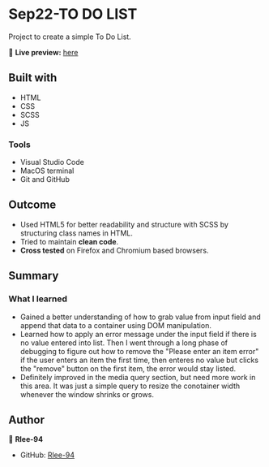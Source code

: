 # Sep22-TO DO LIST

Project to create a simple To Do List. 

🔗 **Live preview:** [here]()

## Built with
* HTML
* CSS
* SCSS
* JS

### Tools

* Visual Studio Code
* MacOS terminal
* Git and GitHub



## Outcome

* Used HTML5 for better readability and structure with SCSS by structuring class names in HTML.
* Tried to maintain **clean code**.
* **Cross tested** on Firefox and Chromium based browsers.

## Summary

### What I learned

* Gained a better understanding of how to grab value from input field and append that data to a container using DOM manipulation.
* Learned how to apply an error message under the input field if there is no value entered into list. Then I went through a long phase of debugging to figure out how to remove the "Please enter an item error" if the user enters an item the first time, then enteres no value but clicks the "remove" button on the first item, the error would stay listed.
* Definitely improved in the media query section, but need more work in this area. It was just a simple query to resize the conotainer width whenever the window shrinks or grows.

## Author

👤 **Rlee-94**
* GitHub: [Rlee-94](https://github.com/Rlee-94)
